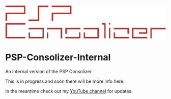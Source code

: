 ![PSP Consolizer](logo.png)

# PSP-Consolizer-Internal
An internal version of the PSP Consolizer

This is in progress and soon there will be more info here.

In the meantime check out my [YouTube channel](https://www.youtube.com/channel/UCKmh-hwlFslVOMMIUdOnmKw) for updates.
